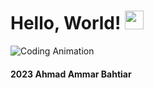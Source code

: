 

# Hello, World! <img src="https://raw.githubusercontent.com/MartinHeinz/MartinHeinz/master/wave.gif" width="30px">

<img alt="Coding Animation" src="https://raw.githubusercontent.com/gist/patevs/b007a0e98fb216438d4cbf559fac4166/raw/88f20c9d749d756be63f22b09f3c4ac570bc5101/programming.gif">

#### 2023 Ahmad Ammar Bahtiar
